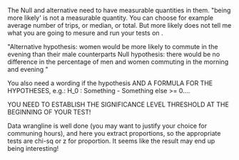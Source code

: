 The Null and alternative need to have measurable quantities in them. "being more likely' is not a measurable quantity.  You can choose for example average number of trips, or median, or total. But more likely does not tell me what you are going to mesure and run your tests on .

"Alternative hypothesis: women would be more likely to commute in the evening than their male counterparts
Null hypothesis: there would be no difference in the percentage of men and women commuting in the morning and evening
"

You also need a wording if the hypothesis AND A FORMULA FOR THE HYPOTHESES, e.g.:
H_0 : Something - Something else >= 0.... 

YOU NEED TO ESTABLISH THE SIGNIFICANCE LEVEL THRESHOLD AT THE BEGINNING OF YOUR TEST!

Data wrangline is well done (you may want to justify your choice for communing hours), and here you extract proportions, so the appropriate tests are chi-sq or z for proportion. It seems like the result may end up being interesting!


